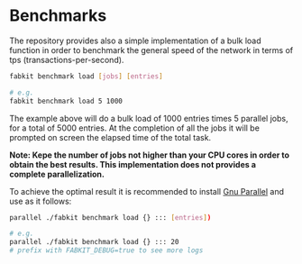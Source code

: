 # Benchmarks

The repository provides also a simple implementation of a bulk load function in order to benchmark the general speed of the network in terms of tps (transactions-per-second).

```bash
fabkit benchmark load [jobs] [entries]

# e.g.
fabkit benchmark load 5 1000
```

The example above will do a bulk load of 1000 entries times 5 parallel jobs, for a total of 5000 entries. At the completion of all the jobs it will be prompted on screen the elapsed time of the total task.

**Note: Kepe the number of jobs not higher than your CPU cores in order to obtain the best results. This implementation does not provides a complete parallelization.**

To achieve the optimal result it is recommended to install [Gnu Parallel](https://www.gnu.org/software/parallel/) and use as it follows:

```bash
parallel ./fabkit benchmark load {} ::: [entries])

# e.g.
parallel ./fabkit benchmark load {} ::: 20
# prefix with FABKIT_DEBUG=true to see more logs
```
